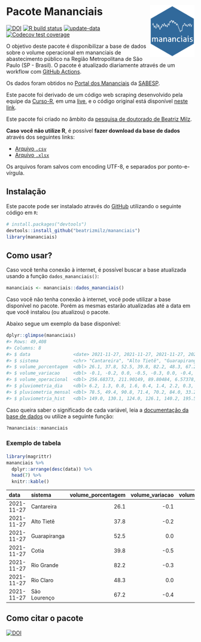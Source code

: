 
<!-- README.md is generated from README.Rmd. Please edit that file -->

# Pacote Mananciais <img src="man/figures/hexlogo.png" align="right" width = "120px"/>

<!-- badges: start -->

[![DOI](https://zenodo.org/badge/DOI/10.5281/zenodo.4733056.svg)](https://doi.org/10.5281/zenodo.4733056)
[![R build
status](https://github.com/beatrizmilz/mananciais/workflows/R-CMD-check/badge.svg)](https://github.com/beatrizmilz/mananciais/actions)
[![update-data](https://github.com/beatrizmilz/mananciais/actions/workflows/2-update_data.yaml/badge.svg)](https://github.com/beatrizmilz/mananciais/actions/workflows/2-update_data.yaml)
[![Codecov test
coverage](https://codecov.io/gh/beatrizmilz/mananciais/branch/master/graph/badge.svg)](https://codecov.io/gh/beatrizmilz/mananciais?branch=master)
<!-- badges: end -->

O objetivo deste pacote é disponibilizar a base de dados sobre o volume
operacional em mananciais de abastecimento público na Região
Metropolitana de São Paulo (SP - Brasil). O pacote é atualizado
diariamente através de um workflow com [GitHub
Actions](https://github.com/beatrizmilz/mananciais/actions).

Os dados foram obtidos no [Portal dos
Mananciais](http://mananciais.sabesp.com.br/Situacao) da
[SABESP](http://site.sabesp.com.br/site/Default.aspx).

Este pacote foi derivado de um código web scraping desenvolvido pela
equipe da [Curso-R](https://www.curso-r.com/), em uma
[live](https://youtu.be/jvZIxrMmOcQ), e o código original está
disponível [neste
link](https://github.com/curso-r/lives/blob/master/drafts/20200730_scraper_sabesp.R).

Este pacote foi criado no âmbito da [pesquisa de doutorado de Beatriz
Milz](https://beatrizmilz.github.io/tese/).

**Caso você não utilize R**, é possível **fazer download da base de
dados** através dos seguintes links:

  - [Arquivo
    `.csv`](https://github.com/beatrizmilz/mananciais/raw/master/inst/extdata/mananciais.csv)
  - [Arquivo
    `.xlsx`](https://github.com/beatrizmilz/mananciais/blob/master/inst/extdata/mananciais.xlsx?raw=true)

Os arquivos foram salvos com encoding UTF-8, e separados por
ponto-e-vírgula.

## Instalação

Este pacote pode ser instalado através do [GitHub](https://github.com/)
utilizando o seguinte código em `R`:

``` r
# install.packages("devtools")
devtools::install_github("beatrizmilz/mananciais")
library(mananciais)
```

## Como usar?

Caso você tenha conexão à internet, é possível buscar a base atualizada
usando a função `dados_mananciais()`:

``` r
mananciais <- mananciais::dados_mananciais() 
```

Caso você não tenha conexão à internet, você pode utilizar a base
disponível no pacote. Porém as mesmas estarão atualizadas até a data em
que você instalou (ou atualizou) o pacote.

Abaixo segue um exemplo da base disponível:

``` r
dplyr::glimpse(mananciais)
#> Rows: 49,408
#> Columns: 8
#> $ data                <date> 2021-11-27, 2021-11-27, 2021-11-27, 2021-11-27, 2…
#> $ sistema             <chr> "Cantareira", "Alto Tietê", "Guarapiranga", "Cotia…
#> $ volume_porcentagem  <dbl> 26.1, 37.8, 52.5, 39.8, 82.2, 48.3, 67.2, 26.2, 38…
#> $ volume_variacao     <dbl> -0.1, -0.2, 0.0, -0.5, -0.3, 0.0, -0.4, -0.2, -0.1…
#> $ volume_operacional  <dbl> 256.68373, 211.90149, 89.80484, 6.57378, 92.20172,…
#> $ pluviometria_dia    <dbl> 6.2, 1.3, 0.8, 1.6, 0.4, 1.4, 2.2, 0.3, 0.1, 0.2, …
#> $ pluviometria_mensal <dbl> 78.5, 49.4, 90.8, 71.4, 70.2, 84.0, 33.2, 72.3, 48…
#> $ pluviometria_hist   <dbl> 149.0, 130.1, 124.0, 126.1, 140.2, 195.5, 154.6, 1…
```

Caso queira saber o significado de cada variável, leia a [documentação
da base de
dados](https://beatrizmilz.github.io/mananciais/reference/mananciais.html)
ou utilize a seguinte função:

``` r
?mananciais::mananciais
```

### Exemplo de tabela

``` r
library(magrittr)
mananciais %>% 
  dplyr::arrange(desc(data)) %>% 
  head(7) %>%
  knitr::kable()
```

| data       | sistema      | volume\_porcentagem | volume\_variacao | volume\_operacional | pluviometria\_dia | pluviometria\_mensal | pluviometria\_hist |
| :--------- | :----------- | ------------------: | ---------------: | ------------------: | ----------------: | -------------------: | -----------------: |
| 2021-11-27 | Cantareira   |                26.1 |            \-0.1 |           256.68373 |               6.2 |                 78.5 |              149.0 |
| 2021-11-27 | Alto Tietê   |                37.8 |            \-0.2 |           211.90149 |               1.3 |                 49.4 |              130.1 |
| 2021-11-27 | Guarapiranga |                52.5 |              0.0 |            89.80484 |               0.8 |                 90.8 |              124.0 |
| 2021-11-27 | Cotia        |                39.8 |            \-0.5 |             6.57378 |               1.6 |                 71.4 |              126.1 |
| 2021-11-27 | Rio Grande   |                82.2 |            \-0.3 |            92.20172 |               0.4 |                 70.2 |              140.2 |
| 2021-11-27 | Rio Claro    |                48.3 |              0.0 |             6.60553 |               1.4 |                 84.0 |              195.5 |
| 2021-11-27 | São Lourenço |                67.2 |            \-0.4 |            59.72155 |               2.2 |                 33.2 |              154.6 |

## Como citar o pacote

[![DOI](https://zenodo.org/badge/DOI/10.5281/zenodo.4733056.svg)](https://doi.org/10.5281/zenodo.4733056)
